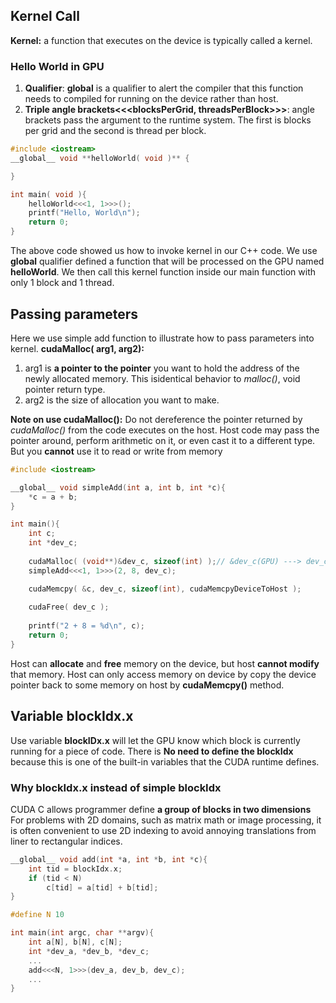 ## Kernel Call
**Kernel:** a function that executes on the device is typically called a kernel.

### Hello World in GPU
1. **Qualifier**: __global__ is a qualifier to alert the compiler that this function needs to compiled for running on the device rather than host.
2. **Triple angle brackets<<<blocksPerGrid, threadsPerBlock>>>**: angle brackets pass the argument to the runtime system. The first is blocks per grid and the second is thread per block.
```C++
#include <iostream>
__global__ void **helloWorld( void )** {

}

int main( void ){
	helloWorld<<<1, 1>>>();
	printf("Hello, World\n");
	return 0;
}
```
The above code showed us how to invoke kernel in our C++ code. We use __global__ qualifier defined a function that will be processed on the GPU named **helloWorld**. We then call this kernel function inside our main function with only 1 block and 1 thread.

## Passing parameters
Here we use simple add function to illustrate how to pass parameters into kernel.
**cudaMalloc( arg1, arg2):** 
1. arg1 is **a pointer to the pointer** you want to hold the address of the newly allocated memory. This isidentical behavior to *malloc()*, void pointer return type.
2. arg2 is the size of allocation you want to make.

**Note on use cudaMalloc():** Do not dereference the pointer returned by *cudaMalloc()* from the code executes on the host. Host code may pass the pointer around, perform arithmetic on it, or even cast it to a different type. But you **cannot** use it to read or write from memory

```C++
#include <iostream>

__global__ void simpleAdd(int a, int b, int *c){
	*c = a + b;
}

int main(){
	int c;
	int *dev_c;
	
	cudaMalloc( (void**)&dev_c, sizeof(int) );// &dev_c(GPU) ---> dev_c(CPU) ---> c(CPU)
	simpleAdd<<<1, 1>>>(2, 8, dev_c);

	cudaMemcpy( &c, dev_c, sizeof(int), cudaMemcpyDeviceToHost );
	
	cudaFree( dev_c );
	
	printf("2 + 8 = %d\n", c);
	return 0;
}
```

Host can **allocate** and **free** memory on the device, but host **cannot modify** that memory. Host can only access memory on device by copy the device pointer back to some memory on host by **cudaMemcpy()** method.

## Variable blockIdx.x
Use variable **blockIDx.x** will let the GPU know which block is currently running for a piece of code. There is **No need to define the blockIdx** because this is one of the built-in variables that the CUDA runtime defines.

### Why blockIdx.x instead of simple blockIdx
CUDA C allows programmer define **a group of blocks in two dimensions** For problems with 2D domains, such as matrix math or image processing, it is often convenient to use 2D indexing to avoid annoying translations from liner to rectangular indices.

```C++
__global__ void add(int *a, int *b, int *c){
	int tid = blockIdx.x;
	if (tid < N)
		c[tid] = a[tid] + b[tid];
}

#define N 10

int main(int argc, char **argv){
	int a[N], b[N], c[N];
	int *dev_a, *dev_b, *dev_c;
	...
	add<<<N, 1>>>(dev_a, dev_b, dev_c);
	...	
}
```
